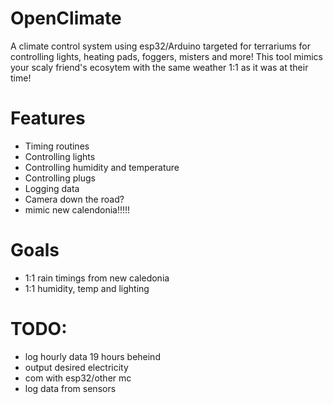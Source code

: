 # OpenClimate
A climate control system using esp32/Arduino targeted for terrariums for controlling lights, heating pads, foggers, misters and more! This tool mimics your scaly friend's ecosytem with the same weather 1:1 as it was at their time!

# Features
- Timing routines
- Controlling lights
- Controlling humidity and temperature
- Controlling plugs
- Logging data
- Camera down the road?
- mimic new calendonia!!!!!

# Goals
- 1:1 rain timings from new caledonia
- 1:1 humidity, temp and lighting

# TODO:
- log hourly data 19 hours beheind
- output desired electricity
- com with esp32/other mc
- log data from sensors